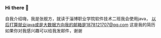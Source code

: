 ### Hi there 👋

自我介绍嗨，我是张舰方，就读于淄博职业学院软件技术二班我会使用java，
以后打算就业java或是大数据方向我的邮箱是1878121707@qq.com
这是我的简历如果你对我感兴趣可以给我发邮件，谢谢
